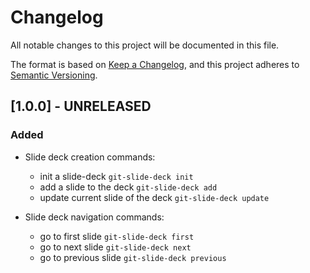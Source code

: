 # Changelog

All notable changes to this project will be documented in this file.

The format is based on [Keep a Changelog](https://keepachangelog.com/en/1.0.0/),
and this project adheres to
[Semantic Versioning](https://semver.org/spec/v2.0.0.html).

## [1.0.0] - UNRELEASED

### Added

- Slide deck creation commands:

  - init a slide-deck `git-slide-deck init`
  - add a slide to the deck `git-slide-deck add`
  - update current slide of the deck `git-slide-deck update`

- Slide deck navigation commands:

  - go to first slide `git-slide-deck first`
  - go to next slide `git-slide-deck next`
  - go to previous slide `git-slide-deck previous`
